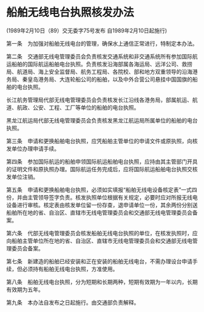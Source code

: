 # 船舶无线电台执照核发办法

(1989年2月10日（89）交无委字75号发布 自1989年2月10日起施行)


第一条　为加强对船舶无线电台的管理，确保水上通信正常进行，特制定本办法。

第二条　交通部无线电管理委员会负责核发交通系统和非交通系统所有参加国际航运船舶的国际航运船舶电台执照。负责核发沿海部属各海运局、远洋公司、救捞局、航道局、海上安全监督局、航务工程局、各院校、部和地方双重领导的沿海港务局、秦皇岛港务局、大连轮船公司的船舶，以及中外合营公司悬挂中国国旗的船舶的电台执照。

长江航务管理局代部无线电管理委员会负责核发长江沿线各港务局，部属航运、航道、航政、公安、工程、工厂等单位的船舶的电台执照。

黑龙江航运局代部无线电管理委员会负责核发黑龙江航运局所属单位的船舶的电台执照。

第三条　申请和更换船舶电台执照，应凭船舶主管单位的申请文件或原执照，向核发单位办理申请手续。

第四条　参加国际航运的船舶申领国际航运船舶电台执照，应持由其主管部门开具的证明文件和原执照办理。国际航运任务完成后，应将国际航运船舶电台执照交核发单位注销。

第五条　申请和更换船舶电台执照，必须如实填报“船舶无线电设备核定表”一式四份，并由主管领导签字负责。核发执照单位根据有关规定，必要时应对所报无线电设备进行审核。核定表由核发单位留一份存查，退申请单位一份，其余两份分别送船舶所在地的省、自治区、直辖市无线电管理委员会和交通部无线电管理委员会备案。

第六条　代部无线电管理委员会核发船舶无线电台执照的单位，在核发执照时，应向船舶主管单位所在地的省、自治区、直辖市无线电管理委员会和交通部无线电管理委员会备案。

第七条　新建造的船舶已经安装和正在安装的船舶无线电台，不需办理设台申请手续，但必须持有船舶无线电台执照，方准使用。

第八条　船舶无线电台执照，分为短期和长期两种，短期有效期为一年以内，长期有效期为五年。

第九条　本办法自发布之日起施行。由交通部负责解释。